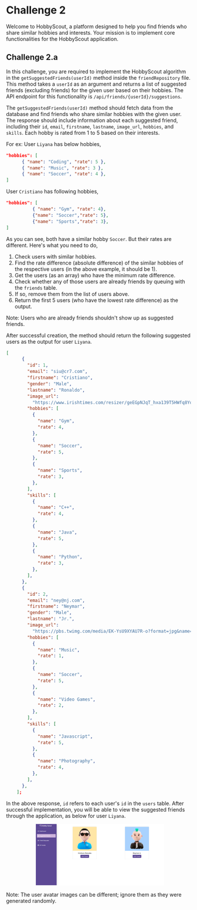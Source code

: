 # Challenge 2

Welcome to HobbyScout, a platform designed to help you find friends who share similar hobbies and interests. Your mission is to implement core functionalities for the HobbyScout application.

## Challenge 2.a

In this challenge, you are required to implement the HobbyScout algorithm in the `getSuggestedFriends(userId)` method inside the `friendRepository` file. This method takes a `userId` as an argument and returns a list of suggested friends (excluding friends) for the given user based on their hobbies. The API endpoint for this functionality is `/api/friends/{userId}/suggestions`.

The `getSuggestedFriends(userId)` method should fetch data from the database and find friends who share similar hobbies with the given user. The response should include information about each suggested friend, including their `id`, `email`, `firstname`, `lastname`, `image_url`, `hobbies`, and `skills`.
Each hobby is rated from 1 to 5 based on their interests.

For ex: User `Liyana` has below hobbies,
```json
"hobbies": [
      { "name": "Coding", "rate": 5 },
      { "name": "Music", "rate": 3 },
      { "name": "Soccer", "rate": 4 },
]
```

User `Cristiano` has following hobbies,
```json
"hobbies": [
          { "name": "Gym", "rate": 4},
          {"name": "Soccer","rate": 5},
          {"name": "Sports","rate": 3},
]
```

As you can see, both have a similar hobby `Soccer`. But their rates are different. Here's what you need to do,
1. Check users with similar hobbies.
2. Find the rate difference (absolute difference) of the similar hobbies of the respective users (in the above example, it should be 1).
3. Get the users (as an array) who have the minimum rate difference.
4. Check whether any of those users are already friends by queuing with the `friends` table.
5. If so, remove them from the list of users above.
6. Return the first 5 users (who have the lowest rate difference) as the output.

Note: Users who are already friends shouldn't show up as suggested friends.

After successful creation, the method should return the following suggested users as the output for user `Liyana`.

```json
[
      {
        "id": 1,
        "email": "siu@cr7.com",
        "firstname": "Cristiano",
        "gender": "Male",
        "lastname": "Ronaldo",
        "image_url":
          "https://www.irishtimes.com/resizer/geEGpNJqT_hxa139T5HWfq8YdYw=/1600x0/filters:format(jpg):quality(70)/cloudfront-eu-central-1.images.arcpublishing.com/irishtimes/C752OG447LSTHDRHTADVXYWCPQ.jpg",
        "hobbies": [
          {
            "name": "Gym",
            "rate": 4,
          },
          {
            "name": "Soccer",
            "rate": 5,
          },
          {
            "name": "Sports",
            "rate": 3,
          },
        ],
        "skills": [
          {
            "name": "C++",
            "rate": 4,
          },
          {
            "name": "Java",
            "rate": 5,
          },
          {
            "name": "Python",
            "rate": 3,
          },
        ],
      },
      {
        "id": 2,
        "email": "ney@nj.com",
        "firstname": "Neymar",
        "gender": "Male",
        "lastname": "Jr.",
        "image_url":
          "https://pbs.twimg.com/media/EK-YsU9XYAU7R-o?format=jpg&name=medium",
        "hobbies": [
          {
            "name": "Music",
            "rate": 1,
          },
          {
            "name": "Soccer",
            "rate": 5,
          },
          {
            "name": "Video Games",
            "rate": 2,
          },
        ],
        "skills": [
          {
            "name": "Javascript",
            "rate": 5,
          },
          {
            "name": "Photography",
            "rate": 4,
          },
        ],
      },
    ];
```
In the above response, `id` refers to each user's `id` in the `users` table.
After successful implementation, you will be able to view the suggested friends through the application, as below for user `Liyana`.
<p align="center">
  <img src="./images/2a.png" width="350px">
</p>
Note: The user avatar images can be different; ignore them as they were generated randomly.